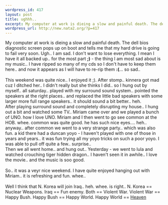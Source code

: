 ```yaml
--- 
wordpress_id: 417
layout: post
title: ughhh..
excerpt: My computer at work is dieing a slow and painful death. The dell bios diagnostic screen pops up on boot and tells me that my hard drive is going to fail very soon. Ugh.. I am sad. I don't want to lose everything. I mean I have it all backed up.. for the most part ;) - the thing I am most sad about is my music.. I have ripped so many of my cds so I don't have to keep them here.. and now i...
wordpress_url: http://new.nata2.org/?p=417
---
```

My computer at work is dieing a slow and painful death. The dell bios diagnostic screen pops up on boot and tells me that my hard drive is going to fail very soon. Ugh.. I am sad. I don't want to lose everything. I mean I have it all backed up.. for the most part <b>;)</b> - the thing I am most sad about is my music.. I have ripped so many of my cds so I don't have to keep them here.. and now it appears as I will have to re-rip them <b>:(</b>... so sad.. <br/><br/>This weekend was quite nice.. I enjoyed it ;). After stomp.. kinnera got mad cuz I ditched her.. I didn't really but she thinks I did.. so I hung out by myself.. all saturday.. played with my surround sound system.. pointed the speakers at the right places.. and replaced the little bad speakers with some larger more full range speakers.. it should sound a bit better.. heh.<br/> After playing surround sound and completely disrupting my house.. I hung out a bit and watched some TV.. Miriam came over and we played a bunch of UNO. how I love UNO. Miriam and I then went to go see common at the HOB. whee. common was quite good. he has such nice eyes.... heh..  <br/>anyway.. after common we went to a very strange party.. which was also fun. a kid there had a duncan yoyo - I haven't played with one of those in years and years.. it was fun trying all my yoyo tricks on such a poor yoyo. I was able to pull off quite a few.. surprise.. <br/>Then we all went home.. and hung out.. Yesterday - we went to lula and watched crouching tiger hidden dragon.. I haven't seen it in awhile.. I love the movie.. and the music is soo good. <br/><br/>So.. it was a veyr nice weekend. I have quite enjoyed hanging out with Miriam.. it is refreshing and fun. whee.. <br/><br/>Well I think that N. Korea will join Iraq.. heh. whee. is right.. N. Korea == Nuclear Weapons. Iraq == Fun enemy. Both == Violent War. Violent War == Happy Bush. Happy Bush == Happy World. Happy World == <a href="http://nata2.info/pictures/Incoming/gunship_video.mpg">Heaven</a>
